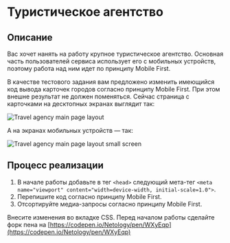 ﻿# Туристическое агентство

## Описание

Вас хочет нанять на работу крупное туристическое агентство. Основная часть пользователей сервиса использует его с мобильных устройств, поэтому работа над ним идет по принципу Mobile First. 

В качестве тестового задания вам предложено изменить имеющийся код вывода карточек городов согласно принципу Mobile First. При этом внешне результат не должен поменяться. Сейчас страница с карточками на десктопных экранах выглядит так:

![Travel agency main page layout](../../sources/breakpoints-agency-current.jpg)

А на экранах мобильных устройств — так:

![Travel agency main page layout small screen](../../sources/breakpoints-agency-small.jpg)

## Процесс реализации
1. В начале работы добавьте в тег `<head>` следующий мета-тег `<meta name="viewport" content="width=device-width, initial-scale=1.0">`.
1. Перепишите код согласно принципу Mobile First.
1. Отсортируйте медиа-запросы согласно принципу Mobile First.

Внесите изменения во вкладке CSS. Перед началом работы сделайте форк пена на [https://codepen.io/Netology/pen/WXyEqp](https://codepen.io/Netology/pen/WXyEqp)
